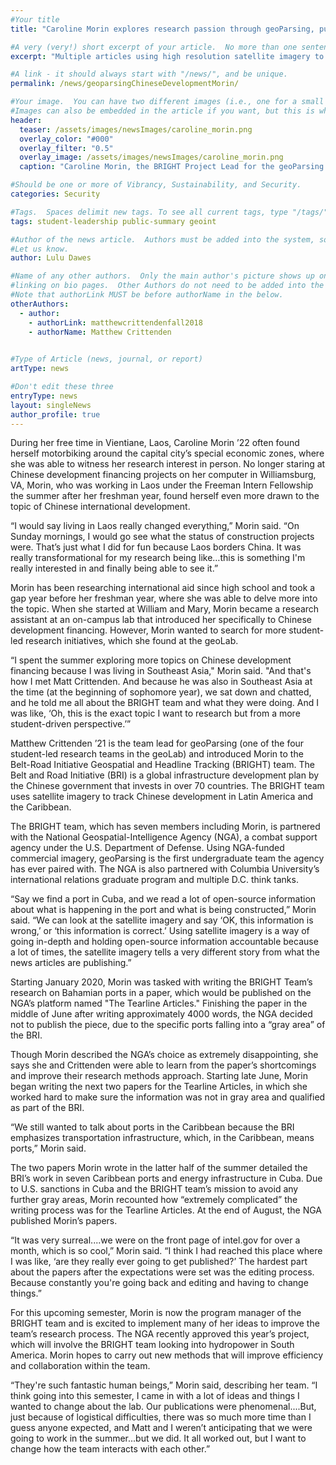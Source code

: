 ```yaml
---
#Your title
title: "Caroline Morin explores research passion through geoParsing, publishes papers on Chinese development financing"

#A very (very!) short excerpt of your article.  No more than one sentence, optimally less than 10 words.
excerpt: "Multiple articles using high resolution satellite imagery to track Chinese activities."

#A link - it should always start with "/news/", and be unique.
permalink: /news/geoparsingChineseDevelopmentMorin/

#Your image.  You can have two different images (i.e., one for a small teaser and one large header), or just one.
#Images can also be embedded in the article if you want, but this is what comes up on searches and on the site.
header:
  teaser: /assets/images/newsImages/caroline_morin.png
  overlay_color: "#000"
  overlay_filter: "0.5"
  overlay_image: /assets/images/newsImages/caroline_morin.png
  caption: "Caroline Morin, the BRIGHT Project Lead for the geoParsing team of geoLab, explored topics on Chinese development financing in Laos as one of William & Mary's 2019 Freeman Intern Fellows."

#Should be one or more of Vibrancy, Sustainability, and Security.
categories: Security

#Tags.  Spaces delimit new tags. To see all current tags, type "/tags/" on the live website URL.
tags: student-leadership public-summary geoint

#Author of the news article.  Authors must be added into the system, so if this is your first article
#Let us know.
author: Lulu Dawes

#Name of any other authors.  Only the main author's picture shows up on the article, but this allows for
#linking on bio pages.  Other Authors do not need to be added into the system, as long as they have student pages.
#Note that authorLink MUST be before authorName in the below.
otherAuthors: 
  - author: 
    - authorLink: matthewcrittendenfall2018
    - authorName: Matthew Crittenden
    

#Type of Article (news, journal, or report)
artType: news

#Don't edit these three
entryType: news
layout: singleNews
author_profile: true
---
```


During her free time in Vientiane, Laos, Caroline Morin ’22 often found herself motorbiking around the capital city’s special economic zones, where she was able to witness her research interest in person. No longer staring at Chinese development financing projects on her computer in Williamsburg, VA, Morin, who was working in Laos under the Freeman Intern Fellowship the summer after her freshman year, found herself even more drawn to the topic of Chinese international development.

“I would say living in Laos really changed everything,” Morin said. “On Sunday mornings, I would go see what the status of construction projects were. That’s just what I did for fun because Laos borders China. It was really transformational for my research being like…this is something I'm really interested in and finally being able to see it.”

Morin has been researching international aid since high school and took a gap year before her freshman year, where she was able to delve more into the topic. When she started at William and Mary, Morin became a research assistant at an on-campus lab that introduced her specifically to Chinese development financing. However, Morin wanted to search for more student-led research initiatives, which she found at the geoLab.

“I spent the summer exploring more topics on Chinese development financing because I was living in Southeast Asia," Morin said. "And that's how I met Matt Crittenden. And because he was also in Southeast Asia at the time (at the beginning of sophomore year), we sat down and chatted, and he told me all about the BRIGHT team and what they were doing. And I was like, ‘Oh, this is the exact topic I want to research but from a more student-driven perspective.’” 

Matthew Crittenden ’21 is the team lead for geoParsing (one of the four student-led research teams in the geoLab) and introduced Morin to the Belt-Road Initiative Geospatial and Headline Tracking (BRIGHT) team. The Belt and Road Initiative (BRI) is a global infrastructure development plan by the Chinese government that invests in over 70 countries. The BRIGHT team uses satellite imagery to track Chinese development in Latin America and the Caribbean.

The BRIGHT team, which has seven members including Morin, is partnered with the National Geospatial-Intelligence Agency (NGA), a combat support agency under the U.S. Department of Defense. Using NGA-funded commercial imagery, geoParsing is the first undergraduate team the agency has ever paired with. The NGA is also partnered with Columbia University’s international relations graduate program and multiple D.C. think tanks.

“Say we find a port in Cuba, and we read a lot of open-source information about what is happening in the port and what is being constructed,” Morin said. “We can look at the satellite imagery and say ‘OK, this information is wrong,’ or ‘this information is correct.’ Using satellite imagery is a way of going in-depth and holding open-source information accountable because a lot of times, the satellite imagery tells a very different story from what the news articles are publishing.”

Starting January 2020, Morin was tasked with writing the BRIGHT Team’s research on Bahamian ports in a paper, which would be published on the NGA’s platform named "The Tearline Articles." Finishing the paper in the middle of June after writing approximately 4000 words, the NGA decided not to publish the piece, due to the specific ports falling into a “gray area” of the BRI.

Though Morin described the NGA’s choice as extremely disappointing, she says she and Crittenden were able to learn from the paper’s shortcomings and improve their research methods approach. Starting late June, Morin began writing the next two papers for the Tearline Articles, in which she worked hard to make sure the information was not in gray area and qualified as part of the BRI. 

“We still wanted to talk about ports in the Caribbean because the BRI emphasizes transportation infrastructure, which, in the Caribbean, means ports,” Morin said. 

The two papers Morin wrote in the latter half of the summer detailed the BRI’s work in seven Caribbean ports and energy infrastructure in Cuba. Due to U.S. sanctions in Cuba and the BRIGHT team’s mission to avoid any further gray areas, Morin recounted how “extremely complicated” the writing process was for the Tearline Articles. At the end of August, the NGA published Morin’s papers. 

“It was very surreal....we were on the front page of intel.gov for over a month, which is so cool,” Morin said. “I think I had reached this place where I was like, ‘are they really ever going to get published?’ The hardest part about the papers after the expectations were set was the editing process. Because constantly you're going back and editing and having to change things.”

For this upcoming semester, Morin is now the program manager of the BRIGHT team and is excited to implement many of her ideas to improve the team’s research process. The NGA recently approved this year’s project, which will involve the BRIGHT team looking into hydropower in South America. Morin hopes to carry out new methods that will improve efficiency and collaboration within the team. 

“They're such fantastic human beings,” Morin said, describing her team. “I think going into this semester, I came in with a lot of ideas and things I wanted to change about the lab. Our publications were phenomenal....But, just because of logistical difficulties, there was so much more time than I guess anyone expected, and Matt and I weren’t anticipating that we were going to work in the summer...but we did. It all worked out, but I want to change how the team interacts with each other.”